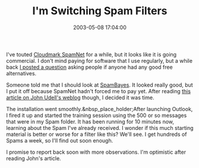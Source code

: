 ﻿---
layout: post
title: "I'm Switching Spam Filters"
comments: false
date: 2003-05-08 17:04:00
categories:
 - Technology
subtext-id: af0c5572-6017-4b51-87ba-d3f9cad60c64
alias: /blog/Im-Switching-Spam-Filters.aspx
---


I've touted [Cloudmark SpamNet](http://www.cloudmark.com/products/spamnet/) for a while, but it looks like it is going commercial. I don't mind paying for software that I use regularly, but a while back [I posted a question](http://www.peterprovost.org/2003/04/27.html#a256) asking people if anyone had any good free alternatives.

Someone told me that I should look at [SpamBayes](http://starship.python.net/crew/mhammond/spambayes/). It looked really good, but I put it off because SpamNet hadn't forced me to pay yet. After reading [this article on John Udell's weblog](http://weblog.infoworld.com/udell/2003/05/08.html#a684) though, I decided it was time. 

The installation went smoothly.&nbsp_place_holder;After launching Outlook, I fired it up and started the training session using the 500 or so messages that were in my Spam folder. It has been running for 10 minutes now, learning about the Spam I've already received. I wonder if this much starting material is better or worse for a filter like this? We'll see. I get hundreds of Spams a week, so I'll find out soon enough.

I promise to report back soon with more observations. I'm optimistic after reading John's article.
